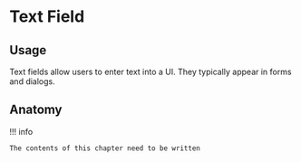 # Text Field

## Usage

Text fields allow users to enter text into a UI. They typically appear in forms and dialogs.

## Anatomy

!!! info

    The contents of this chapter need to be written 
